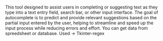 This tool designed to assist users in completing or suggesting text as they type into a text entry field, search bar, or other input interface. The goal of autocomplete is to predict and provide relevant suggestions based on the partial input entered by the user, helping to streamline and speed up the input process while reducing errors and effort.
You can get data from spreedsheet or database.
Used -> Tkinter-regex

